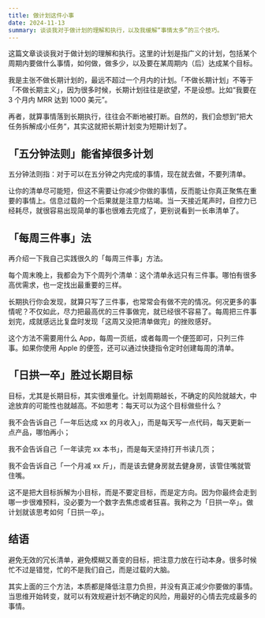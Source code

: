 ```yaml
---
title: 做计划这件小事
date: 2024-11-13
summary: 谈谈我对于做计划的理解和执行，以及我缓解“事情太多”的三个技巧。
---
```



这篇文章谈谈我对于做计划的理解和执行。这里的计划是指广义的计划，包括某个周期内要做什么事情，如何做，做多少，以及要在某周期内（后）达成某个目标。

我是主张不做长期计划的，最远不超过一个月内的计划。「不做长期计划」不等于「不做长期主义」，因为很多时候，长期计划往往是欲望，不是设想。比如“我要在 3 个月内 MRR 达到 1000 美元”。

再者，就算事情落到长期执行，往往会不断地被打断。自然的，我们会想到”把大任务拆解成小任务“，其实这就把长期计划变为短期计划了。

## 「五分钟法则」能省掉很多计划

五分钟法则指：对于可以在五分钟之内完成的事情，现在就去做，不要列清单。

让你的清单尽可能短，但这不需要让你减少你做的事情，反而能让你真正聚焦在重要的事情上。信息过载的一个后果就是注意力枯竭。当一天接近尾声时，自控力已经耗尽，就很容易出现简单的事也很难去完成了，更别说看到一长串清单了。

## 「每周三件事」法

再介绍一下我自己实践很久的「每周三件事」方法。

每个周末晚上，我都会为下个周列个清单：这个清单永远只有三件事。哪怕有很多高优需求，也一定找出最重要的三样。

长期执行你会发现，就算只写了三件事，也常常会有做不完的情况。何况更多的事情呢？不仅如此，尽力把最高优的三件事做完，就已经很不容易了。每周把三件事划完，成就感远比复盘时发现「这周又没把清单做完」的挫败感好。

这个方法不需要用什么 App，每周一页纸，或者每周一个便签即可，只列三件事。如果你使用 Apple 的便签，还可以通过快捷指令定时创建每周的清单。

## 「日拱一卒」胜过长期目标

目标，尤其是长期目标，其实很难量化。计划周期越长，不确定的风险就越大，中途放弃的可能性也就越高。不如思考：每天可以为这个目标做些什么？

我不会告诉自己「一年后达成 xx 的月收入」，而是每天写一点代码，每天更新一点产品，哪怕再小；

我不会告诉自己「一年读完 xx 本书」，而是每天坚持打开书读几页；

我不会告诉自己「一个月减 xx 斤」，而是该去健身房就去健身房，该管住嘴就管住嘴。

这不是把大目标拆解为小目标，而是不要定目标，而是定方向。因为你最终会走到哪一步很难预料，没必要为一个数字去焦虑或者狂喜。我称之为「日拱一卒」。做计划就该思考如何「日拱一卒」。

## 结语

避免无效的冗长清单，避免模糊又善变的目标，把注意力放在行动本身。很多时候忙不过是错觉，忙的不是我们自己，而是过载的大脑。

其实上面的三个方法，本质都是降低注意力负担，并没有真正减少你要做的事情。当思维开始转变，就可以有效规避计划不确定的风险，用最好的心情去完成最多的事情。

